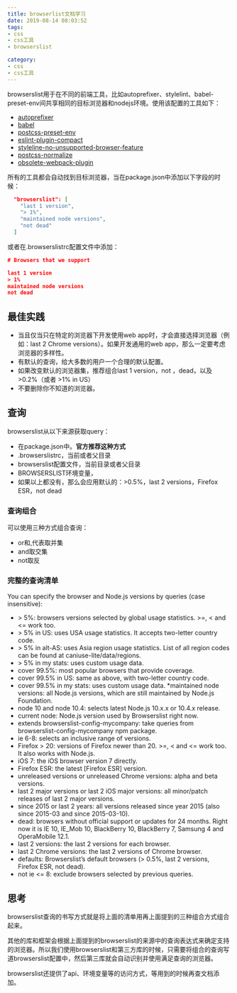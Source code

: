 ```yaml
---
title: browserlist文档学习
date: 2019-08-14 08:03:52
tags:
- css
- css工具
- browserslist

category:
- css
- css工具
---
```

browserslist用于在不同的前端工具，比如autoprefixer、stylelint、babel-preset-env间共享相同的目标浏览器和nodejs环境。使用该配置的工具如下：
* [autoprefixer](https://github.com/postcss/autoprefixer)
* [babel](https://github.com/babel/babel/tree/master/packages/babel-preset-env)
* [postcss-preset-env](https://github.com/jonathantneal/postcss-preset-env)
* [eslint-plugin-compact](https://github.com/amilajack/eslint-plugin-compat)
* [styleline-no-unsupported-browser-feature](https://github.com/ismay/stylelint-no-unsupported-browser-features)
* [postcss-normalize](https://github.com/jonathantneal/postcss-normalize)
* [obsolete-webpack-plugin](https://github.com/ElemeFE/obsolete-webpack-plugin)

所有的工具都会自动找到目标浏览器，当在package.json中添加以下字段的时候：
```json
  "browserslist": [
    "last 1 version",
    "> 1%",
    "maintained node versions",
    "not dead"
  ]

```
或者在.browserslistrc配置文件中添加：
```json
# Browsers that we support

last 1 version
> 1%
maintained node versions
not dead
```

## 最佳实践
* 当且仅当只在特定的浏览器下开发使用web app时，才会直接选择浏览器（例如：last 2 Chrome versions）。如果开发通用的web app，那么一定要考虑浏览器的多样性。
* 有默认的查询，给大多数的用户一个合理的默认配置。
* 如果改变默认的浏览器集，推荐组合last 1 version，not ，dead，以及>0.2%（或者 >1% in US）
* 不要删除你不知道的浏览器。

## 查询
browserslist从以下来源获取query：
* 在package.json中。**官方推荐这种方式**
* .browserslistrc，当前或者父目录
* browserslist配置文件，当前目录或者父目录
* BROWSERSLIST环境变量，
* 如果以上都没有，那么会应用默认的：>0.5%，last 2 versions，Firefox ESR，not dead

### 查询组合
可以使用三种方式组合查询：
* or和,代表取并集
* and取交集
* not取反

### 完整的查询清单
You can specify the browser and Node.js versions by queries (case insensitive):

* \> 5%: browsers versions selected by global usage statistics. >=, < and <= work too.
* \> 5% in US: uses USA usage statistics. It accepts two-letter country code.
* \> 5% in alt-AS: uses Asia region usage statistics. List of all region codes can be found at caniuse-lite/data/regions.
* \> 5% in my stats: uses custom usage data.
* cover 99.5%: most popular browsers that provide coverage.
* cover 99.5% in US: same as above, with two-letter country code.
* cover 99.5% in my stats: uses custom usage data.
*maintained node versions: all Node.js versions, which are still maintained by Node.js Foundation.
* node 10 and node 10.4: selects latest Node.js 10.x.x or 10.4.x release.
* current node: Node.js version used by Browserslist right now.
* extends browserslist-config-mycompany: take queries from browserslist-config-mycompany npm package.
* ie 6-8: selects an inclusive range of versions.
* Firefox > 20: versions of Firefox newer than 20. >=, < and <= work too. It also works with Node.js.
* iOS 7: the iOS browser version 7 directly.
* Firefox ESR: the latest [Firefox ESR] version.
* unreleased versions or unreleased Chrome versions: alpha and beta versions.
* last 2 major versions or last 2 iOS major versions: all minor/patch releases of last 2 major versions.
* since 2015 or last 2 years: all versions released since year 2015 (also since 2015-03 and since 2015-03-10).
* dead: browsers without official support or updates for 24 months. Right now it is IE 10, IE_Mob 10, BlackBerry 10, BlackBerry 7, Samsung 4 and OperaMobile 12.1.
* last 2 versions: the last 2 versions for each browser.
* last 2 Chrome versions: the last 2 versions of Chrome browser.
* defaults: Browserslist’s default browsers (> 0.5%, last 2 versions, Firefox ESR, not dead).
* not ie <= 8: exclude browsers selected by previous queries.


## 思考
browserslist查询的书写方式就是将上面的清单用再上面提到的三种组合方式组合起来。

其他的库和框架会根据上面提到的browserslist的来源中的查询表达式来确定支持的浏览器。所以我们使用browserslist和第三方库的时候，只需要将组合的查询写道browserslist配置中，然后第三库就会自动识别并使用满足查询的浏览器。

browserslist还提供了api、环境变量等的访问方式，等用到的时候再查文档添加。